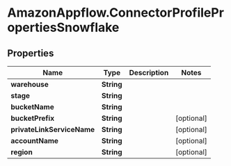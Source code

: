 # AmazonAppflow.ConnectorProfilePropertiesSnowflake

## Properties

Name | Type | Description | Notes
------------ | ------------- | ------------- | -------------
**warehouse** | **String** |  | 
**stage** | **String** |  | 
**bucketName** | **String** |  | 
**bucketPrefix** | **String** |  | [optional] 
**privateLinkServiceName** | **String** |  | [optional] 
**accountName** | **String** |  | [optional] 
**region** | **String** |  | [optional] 


